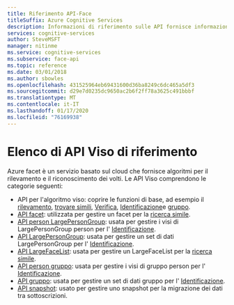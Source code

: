 ```yaml
---
title: Riferimento API-Face
titleSuffix: Azure Cognitive Services
description: Informazioni di riferimento sulle API fornisce informazioni sulle API person, LargePersonGroup/gruppo, LargeFaceList/facet e degli algoritmi Face.
services: cognitive-services
author: SteveMSFT
manager: nitinme
ms.service: cognitive-services
ms.subservice: face-api
ms.topic: reference
ms.date: 03/01/2018
ms.author: sbowles
ms.openlocfilehash: 431525964eb69431600d36ba8249c6dc465a5df3
ms.sourcegitcommit: d29e7d0235dc9650ac2b6f2ff78a3625c491bbbf
ms.translationtype: MT
ms.contentlocale: it-IT
ms.lasthandoff: 01/17/2020
ms.locfileid: "76169938"
---
```

# <a name="face-api-reference-list"></a>Elenco di API Viso di riferimento

Azure facet è un servizio basato sul cloud che fornisce algoritmi per il rilevamento e il riconoscimento dei volti. Le API Viso comprendono le categorie seguenti:

- API per l'algoritmo viso: coprire le funzioni di base, ad esempio il [rilevamento](https://westus.dev.cognitive.microsoft.com/docs/services/563879b61984550e40cbbe8d/operations/563879b61984550f30395236), [trovare simili](https://westus.dev.cognitive.microsoft.com/docs/services/563879b61984550e40cbbe8d/operations/563879b61984550f30395237), [Verifica](https://westus.dev.cognitive.microsoft.com/docs/services/563879b61984550e40cbbe8d/operations/563879b61984550f3039523a), [Identificazione](https://westus.dev.cognitive.microsoft.com/docs/services/563879b61984550e40cbbe8d/operations/563879b61984550f30395239)e [gruppo](https://westus.dev.cognitive.microsoft.com/docs/services/563879b61984550e40cbbe8d/operations/563879b61984550f30395238).
- [API facet](https://westus.dev.cognitive.microsoft.com/docs/services/563879b61984550e40cbbe8d/operations/563879b61984550f3039524b): utilizzata per gestire un facet per la [ricerca simile](https://westus.dev.cognitive.microsoft.com/docs/services/563879b61984550e40cbbe8d/operations/563879b61984550f30395237).
- [API person LargePersonGroup](https://westus.dev.cognitive.microsoft.com/docs/services/563879b61984550e40cbbe8d/operations/599adcba3a7b9412a4d53f40): usata per gestire i visi di LargePersonGroup person per l' [Identificazione](https://westus.dev.cognitive.microsoft.com/docs/services/563879b61984550e40cbbe8d/operations/563879b61984550f30395239).
- [API LargePersonGroup](https://westus.dev.cognitive.microsoft.com/docs/services/563879b61984550e40cbbe8d/operations/599acdee6ac60f11b48b5a9d): usata per gestire un set di dati LargePersonGroup per l' [Identificazione](https://westus.dev.cognitive.microsoft.com/docs/services/563879b61984550e40cbbe8d/operations/563879b61984550f30395239).
- [API LargeFaceList](https://westus.dev.cognitive.microsoft.com/docs/services/563879b61984550e40cbbe8d/operations/5a157b68d2de3616c086f2cc): usata per gestire un LargeFaceList per la [ricerca simile](https://westus.dev.cognitive.microsoft.com/docs/services/563879b61984550e40cbbe8d/operations/563879b61984550f30395237).
- [API person gruppo](https://westus.dev.cognitive.microsoft.com/docs/services/563879b61984550e40cbbe8d/operations/563879b61984550f3039523c): usata per gestire i visi di gruppo person per l' [Identificazione](https://westus.dev.cognitive.microsoft.com/docs/services/563879b61984550e40cbbe8d/operations/563879b61984550f30395239).
- [API gruppo](https://westus.dev.cognitive.microsoft.com/docs/services/563879b61984550e40cbbe8d/operations/563879b61984550f30395244): usata per gestire un set di dati gruppo per l' [Identificazione](https://westus.dev.cognitive.microsoft.com/docs/services/563879b61984550e40cbbe8d/operations/563879b61984550f30395239).
- [API snapshot](https://westus.dev.cognitive.microsoft.com/docs/services/563879b61984550e40cbbe8d/operations/snapshot-take): usato per gestire uno snapshot per la migrazione dei dati tra sottoscrizioni.
